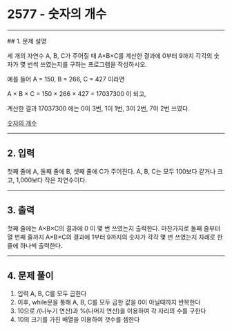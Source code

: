 # 2577 -  숫자의 개수

<hr/>
## 1. 문제 설명

세 개의 자연수 A, B, C가 주어질 때 A×B×C를 계산한 결과에 0부터 9까지 각각의 숫자가 몇 번씩 쓰였는지를 구하는 프로그램을 작성하시오.

예를 들어 A = 150, B = 266, C = 427 이라면 

A × B × C = 150 × 266 × 427 = 17037300 이 되고, 

계산한 결과 17037300 에는 0이 3번, 1이 1번, 3이 2번, 7이 2번 쓰였다.

[숫자의 개수](<https://www.acmicpc.net/problem/2577>)

------

## 2. 입력

첫째 줄에 A, 둘째 줄에 B, 셋째 줄에 C가 주어진다. A, B, C는 모두 100보다 같거나 크고, 1,000보다 작은 자연수이다.

------

## 3. 출력

첫째 줄에는 A×B×C의 결과에 0 이 몇 번 쓰였는지 출력한다. 마찬가지로 둘째 줄부터 열 번째 줄까지 A×B×C의 결과에 1부터 9까지의 숫자가 각각 몇 번 쓰였는지 차례로 한 줄에 하나씩 출력한다.

------

## 4. 문제 풀이

1. 입력 A, B, C를 모두 곱한다
2. 이후, while문을 통해 A, B, C를 모두 곱한 값을 0이 아닐때까지 반복한다
3. 10으로 /(나누기 연산)과 %(나머지 연산)을 이용하여 각 자리의 수를 구한다
4.  10의 크기를 가진 배열을 이용하여 갯수를 셈한다